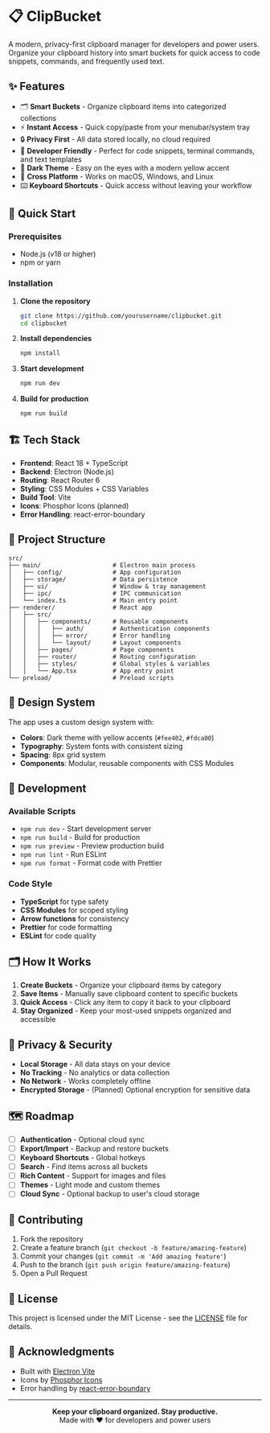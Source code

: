# 📋 ClipBucket

A modern, privacy-first clipboard manager for developers and power users. Organize your clipboard history into smart buckets for quick access to code snippets, commands, and frequently used text.

## ✨ Features

- 🗂️ **Smart Buckets** - Organize clipboard items into categorized collections
- ⚡ **Instant Access** - Quick copy/paste from your menubar/system tray
- 🔒 **Privacy First** - All data stored locally, no cloud required
- 🎨 **Developer Friendly** - Perfect for code snippets, terminal commands, and text templates
- 🌙 **Dark Theme** - Easy on the eyes with a modern yellow accent
- 📱 **Cross Platform** - Works on macOS, Windows, and Linux
- ⌨️ **Keyboard Shortcuts** - Quick access without leaving your workflow

## 🚀 Quick Start

### Prerequisites

- Node.js (v18 or higher)
- npm or yarn

### Installation

1. **Clone the repository**
   ```bash
   git clone https://github.com/yourusername/clipbucket.git
   cd clipbucket
   ```

2. **Install dependencies**
   ```bash
   npm install
   ```

3. **Start development**
   ```bash
   npm run dev
   ```

4. **Build for production**
   ```bash
   npm run build
   ```

## 🏗️ Tech Stack

- **Frontend**: React 18 + TypeScript
- **Backend**: Electron (Node.js)
- **Routing**: React Router 6
- **Styling**: CSS Modules + CSS Variables
- **Build Tool**: Vite
- **Icons**: Phosphor Icons (planned)
- **Error Handling**: react-error-boundary

## 📁 Project Structure

```
src/
├── main/                    # Electron main process
│   ├── config/              # App configuration
│   ├── storage/             # Data persistence
│   ├── ui/                  # Window & tray management
│   ├── ipc/                 # IPC communication
│   └── index.ts             # Main entry point
├── renderer/                # React app
│   ├── src/
│   │   ├── components/      # Reusable components
│   │   │   ├── auth/        # Authentication components
│   │   │   ├── error/       # Error handling
│   │   │   └── layout/      # Layout components
│   │   ├── pages/           # Page components
│   │   ├── router/          # Routing configuration
│   │   ├── styles/          # Global styles & variables
│   │   └── App.tsx          # App entry point
└── preload/                 # Preload scripts
```

## 🎨 Design System

The app uses a custom design system with:

- **Colors**: Dark theme with yellow accents (`#fee402`, `#fdca00`)
- **Typography**: System fonts with consistent sizing
- **Spacing**: 8px grid system
- **Components**: Modular, reusable components with CSS Modules

## 🔧 Development

### Available Scripts

- `npm run dev` - Start development server
- `npm run build` - Build for production
- `npm run preview` - Preview production build
- `npm run lint` - Run ESLint
- `npm run format` - Format code with Prettier

### Code Style

- **TypeScript** for type safety
- **CSS Modules** for scoped styling
- **Arrow functions** for consistency
- **Prettier** for code formatting
- **ESLint** for code quality

## 🗂️ How It Works

1. **Create Buckets** - Organize your clipboard items by category
2. **Save Items** - Manually save clipboard content to specific buckets
3. **Quick Access** - Click any item to copy it back to your clipboard
4. **Stay Organized** - Keep your most-used snippets organized and accessible

## 🔐 Privacy & Security

- **Local Storage** - All data stays on your device
- **No Tracking** - No analytics or data collection
- **No Network** - Works completely offline
- **Encrypted Storage** - (Planned) Optional encryption for sensitive data

## 🗺️ Roadmap

- [ ] **Authentication** - Optional cloud sync
- [ ] **Export/Import** - Backup and restore buckets
- [ ] **Keyboard Shortcuts** - Global hotkeys
- [ ] **Search** - Find items across all buckets
- [ ] **Rich Content** - Support for images and files
- [ ] **Themes** - Light mode and custom themes
- [ ] **Cloud Sync** - Optional backup to user's cloud storage

## 🤝 Contributing

1. Fork the repository
2. Create a feature branch (`git checkout -b feature/amazing-feature`)
3. Commit your changes (`git commit -m 'Add amazing feature'`)
4. Push to the branch (`git push origin feature/amazing-feature`)
5. Open a Pull Request

## 📝 License

This project is licensed under the MIT License - see the [LICENSE](LICENSE) file for details.

## 🙏 Acknowledgments

- Built with [Electron Vite](https://electron-vite.org/)
- Icons by [Phosphor Icons](https://phosphoricons.com/)
- Error handling by [react-error-boundary](https://github.com/bvaughn/react-error-boundary)

---

<div align="center">
  <strong>Keep your clipboard organized. Stay productive.</strong>
  <br>
  Made with ❤️ for developers and power users
</div>
